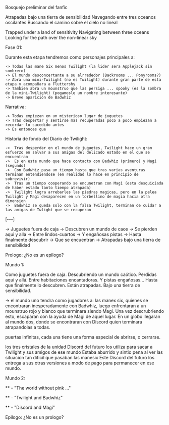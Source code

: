 Bosquejo preliminar del fanfic 

Atrapadas bajo una tierra de sensibilidad
Navegando entre tres oceanos oscilantes
Buscando el camino sobre el cielo no lineal

Trapped under a land of sensitivity
Navigating between three oceans
Looking for the path over the non-linear sky

Fase 01:

Durante esta etapa tendremos como personajes principales a:

    -> Todas las mane Six menos Twilight (la lider sera Applejack sin sombrero)
    -> El mundo desconcertante a su alrrededor (Backrooms ... Ponyrooms?)
    -> Abra una mini-Twilight (no es Twilight) durante gran parte de esta etapa y acompañara a Fluttershy
    -> Tambien abra un mounstruo que las persiga ... spooky (es la sombra de la mini-Twilight) (pogamosle un nombre interesante)
    -> Breve aparicion de Badwhiz

Narrativa:

    -> Todas empiezan en un misterioso lugar de juguetes
    -> Tras despertar y sentirse mas recuperadas poco a poco empiezan a recordar lo sucedido antes
    -> Es entonces que 



Historia de fondo del Diario de Twilight:

    ->  Tras desperdar en el mundo de juguetes, Twilight hace un gran esfuerzo en salvar a sus amigas del delicado estado en el que se encuentran
    ->  Es en este mundo que hace contacto con Badwhiz (primero) y Magi (segundo)
    ->  Con Badwhiz pasa un tiempo hasta que tras varias aventuras terminan entendiendose (en realidad lo hace en principio de sobrevivir)
    ->  Tras un tiempo cooperando se encunetran con Magi (esta desquiciada de haber estado tanto tiempo atrapada)
    ->  Twilight logra arrebarles las piedras magicas, pero en la pelea Twilight y Magi desaparecen en un torbellino de magia hacia otra dimension
    ->  Badwhiz se queda solo con la falsa Twilight, terminan de cuidar a las amigas de Twlight que se recuperan


[---]

->  Juguetes fuera de caja
->  Descubren un mundo de caos
->  Se pierden aqui y alla
->  Entre lindos-cuartos
->  Y engañosas pistas
->  Hasta finalmente descubrir
->  Que se encuentran
->  Atrapadas bajo una tierra de sensibilidad


Prologo: ¿No es un epilogo?

Mundo 1:

Como juguetes fuera de caja.
Descubriendo un mundo caótico.
Perdidas aquí y allá.
Entre habitaciones encantadoras.
Y pistas engañosas...
Hasta que finalmente lo descubren.
Están atrapadas.
Bajo una tierra de sensibilidad.


-> el mundo uno tendra como jugadores a: las manex six, quienes se encontraran inesperadamente con Badwhiz, luego enfrentaran a un mounstruo rojo y blanco que terminara siendo Magi. Una vez descrubriendo esto, escaparan con la ayuda de Magi de aquel lugar. En un globo llegaran al mundo dos, donde se encontraran con Discord quien terminara atrapandolas a todas.

puertas infinitas, cada una tiene una forma especial de abrirse, o cerrarse.

los tres cristales de la unidad
Discord del futuro los utiliza para sacar a Twilight y sus amigos de ese mundo
Estaba aburrido y sintio pena al ver las situacion tan dificil que pasaban las manesix
Este Discord del futuro los entrega a sus otras versiones a modo de pago para permanecer en ese mundo.

Mundo 2:

** - "The world without pink ..."

** - "Twilight and Badwhiz"

** - "Discord and Magi"

Epilogo: ¿No es un prologo?